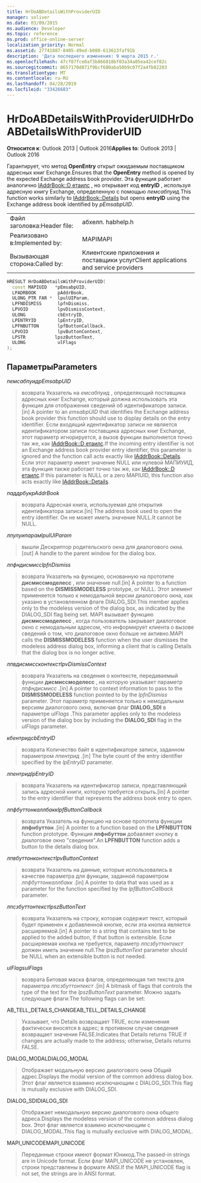 ```yaml
---
title: HrDoABDetailsWithProviderUID
manager: soliver
ms.date: 03/09/2015
ms.audience: Developer
ms.topic: reference
ms.prod: office-online-server
localization_priority: Normal
ms.assetid: 27741887-8405-49ed-b080-613613faf91b
description: 'Дата последнего изменения: 9 марта 2015 г.'
ms.openlocfilehash: 47cf87fce0af3b866018bf03a34a05ea42cef82c
ms.sourcegitcommit: 8657170d071f9bcf680aba50b9c07f2a4fb82283
ms.translationtype: MT
ms.contentlocale: ru-RU
ms.lasthandoff: 04/28/2019
ms.locfileid: "33426683"
---
```

# <a name="hrdoabdetailswithprovideruid"></a><span data-ttu-id="ccf98-103">HrDoABDetailsWithProviderUID</span><span class="sxs-lookup"><span data-stu-id="ccf98-103">HrDoABDetailsWithProviderUID</span></span>

  
  
<span data-ttu-id="ccf98-104">**Относится к**: Outlook 2013 | Outlook 2016</span><span class="sxs-lookup"><span data-stu-id="ccf98-104">**Applies to**: Outlook 2013 | Outlook 2016</span></span> 
  
<span data-ttu-id="ccf98-105">Гарантирует, что метод **OpenEntry** открыт ожидаемым поставщиком адресных книг Exchange.</span><span class="sxs-lookup"><span data-stu-id="ccf98-105">Ensures that the **OpenEntry** method is opened by the expected Exchange address book provider.</span></span> <span data-ttu-id="ccf98-106">Эта функция работает аналогично [IAddrBook::D етаилс](iaddrbook-details.md) , но открывает код **entryID** , используя адресную книгу Exchange, определенную с помощью _пемсабпуид_.</span><span class="sxs-lookup"><span data-stu-id="ccf98-106">This function works similarly to [IAddrBook::Details](iaddrbook-details.md) but opens **entryID** using the Exchange address book identified by  _pEmsabpUID_.</span></span>
  
|||
|:-----|:-----|
|<span data-ttu-id="ccf98-107">Файл заголовка:</span><span class="sxs-lookup"><span data-stu-id="ccf98-107">Header file:</span></span>  <br/> |<span data-ttu-id="ccf98-108">абхелп. h</span><span class="sxs-lookup"><span data-stu-id="ccf98-108">abhelp.h</span></span>  <br/> |
|<span data-ttu-id="ccf98-109">Реализовано в:</span><span class="sxs-lookup"><span data-stu-id="ccf98-109">Implemented by:</span></span>  <br/> |<span data-ttu-id="ccf98-110">MAPI</span><span class="sxs-lookup"><span data-stu-id="ccf98-110">MAPI</span></span>  <br/> |
|<span data-ttu-id="ccf98-111">Вызывающая сторона:</span><span class="sxs-lookup"><span data-stu-id="ccf98-111">Called by:</span></span>  <br/> |<span data-ttu-id="ccf98-112">Клиентские приложения и поставщики услуг</span><span class="sxs-lookup"><span data-stu-id="ccf98-112">Client applications and service providers</span></span>  <br/> |
   
```cpp
HRESULT HrDoABDetailsWithProviderUID(
  const MAPIUID   *pEmsabpUID,
  LPADRBOOK        pAddrBook,
  ULONG_PTR FAR *  lpulUIParam,
  LPFNDISMISS      lpfnDismiss,
  LPVOID           lpvDismissContext,
  ULONG            cbEntryID,
  LPENTRYID        lpEntryID,
  LPFNBUTTON       lpfButtonCallback,
  LPVOID           lpvButtonContext,
  LPSTR           lpszButtonText,
  ULONG            ulFlags
);
```

## <a name="parameters"></a><span data-ttu-id="ccf98-113">Параметры</span><span class="sxs-lookup"><span data-stu-id="ccf98-113">Parameters</span></span>

 <span data-ttu-id="ccf98-114">_пемсабпуид_</span><span class="sxs-lookup"><span data-stu-id="ccf98-114">_pEmsabpUID_</span></span>
  
> <span data-ttu-id="ccf98-115">возврата Указатель на _емсабпуид_ , определяющий поставщика адресных книг Exchange, который должна использовать эта функция для отображения сведений об идентификаторе записи.</span><span class="sxs-lookup"><span data-stu-id="ccf98-115">[in] A pointer to an  _emsabpUID_ that identifies the Exchange address book provider this function should use to display details on the entry identifier.</span></span> <span data-ttu-id="ccf98-116">Если входящий идентификатор записи не является идентификатором записи поставщика адресных книг Exchange, этот параметр игнорируется, а вызов функции выполняется точно так же, как [IAddrBook::D етаилс](iaddrbook-details.md).</span><span class="sxs-lookup"><span data-stu-id="ccf98-116">If the incoming entry identifier is not an Exchange address book provider entry identifier, this parameter is ignored and the function call acts exactly like [IAddrBook::Details](iaddrbook-details.md).</span></span> <span data-ttu-id="ccf98-117">Если этот параметр имеет значение NULL или нулевой МАПИУИД, эта функция также работает точно так же, как [IAddrBook::D етаилс](iaddrbook-details.md).</span><span class="sxs-lookup"><span data-stu-id="ccf98-117">If this parameter is NULL or a zero MAPIUID, this function also acts exactly like [IAddrBook::Details](iaddrbook-details.md).</span></span>
    
 <span data-ttu-id="ccf98-118">_паддрбук_</span><span class="sxs-lookup"><span data-stu-id="ccf98-118">_pAddrBook_</span></span>
  
> <span data-ttu-id="ccf98-119">возврата Адресная книга, используемая для открытия идентификатора записи.</span><span class="sxs-lookup"><span data-stu-id="ccf98-119">[in] The address book used to open the entry identifier.</span></span> <span data-ttu-id="ccf98-120">Он не может иметь значение NULL.</span><span class="sxs-lookup"><span data-stu-id="ccf98-120">It cannot be NULL.</span></span>
    
 <span data-ttu-id="ccf98-121">_лпулуипарам_</span><span class="sxs-lookup"><span data-stu-id="ccf98-121">_lpulUIParam_</span></span>
  
> <span data-ttu-id="ccf98-122">вышли Дескриптор родительского окна для диалогового окна.</span><span class="sxs-lookup"><span data-stu-id="ccf98-122">[out] A handle to the parent window for the dialog box.</span></span>
    
 <span data-ttu-id="ccf98-123">_лпфндисмисс_</span><span class="sxs-lookup"><span data-stu-id="ccf98-123">_lpfnDismiss_</span></span>
  
> <span data-ttu-id="ccf98-124">возврата Указатель на функцию, основанную на прототипе **дисмиссмоделесс** , или значение null.</span><span class="sxs-lookup"><span data-stu-id="ccf98-124">[in] A pointer to a function based on the **DISMISSMODELESS** prototype, or NULL.</span></span> <span data-ttu-id="ccf98-125">Этот элемент применяется только к немодальной версии диалогового окна, как указано в установленном флаге DIALOG_SDI.</span><span class="sxs-lookup"><span data-stu-id="ccf98-125">This member applies only to the modeless version of the dialog box, as indicated by the DIALOG_SDI flag being set.</span></span> <span data-ttu-id="ccf98-126">MAPI вызывает функцию **дисмиссмоделесс** , когда пользователь закрывает диалоговое окно с немодальным адресом, что информирует клиента о вызове сведений о том, что диалоговое окно больше не активно.</span><span class="sxs-lookup"><span data-stu-id="ccf98-126">MAPI calls the **DISMISSMODELESS** function when the user dismisses the modeless address dialog box, informing a client that is calling Details that the dialog box is no longer active.</span></span> 
    
 <span data-ttu-id="ccf98-127">_лпвдисмиссконтекст_</span><span class="sxs-lookup"><span data-stu-id="ccf98-127">_lpvDismissContext_</span></span>
  
> <span data-ttu-id="ccf98-128">возврата Указатель на сведения о контексте, передаваемый функции **дисмиссмоделесс** , на которую указывает параметр _лпфндисмисс_ .</span><span class="sxs-lookup"><span data-stu-id="ccf98-128">[in] A pointer to context information to pass to the **DISMISSMODELESS** function pointed to by the  _lpfnDismiss_ parameter.</span></span> <span data-ttu-id="ccf98-129">Этот параметр применяется только к немодальным версиям диалогового окна, включая флаг **DIALOG_SDI** в параметре _ulFlags_ .</span><span class="sxs-lookup"><span data-stu-id="ccf98-129">This parameter applies only to the modeless version of the dialog box by including the **DIALOG_SDI** flag in the  _ulFlags_ parameter.</span></span> 
    
 <span data-ttu-id="ccf98-130">_кбентрид_</span><span class="sxs-lookup"><span data-stu-id="ccf98-130">_cbEntryID_</span></span>
  
> <span data-ttu-id="ccf98-131">возврата Количество байт в идентификаторе записи, заданном параметром _лпентрид_ .</span><span class="sxs-lookup"><span data-stu-id="ccf98-131">[in] The byte count of the entry identifier specified by the  _lpEntryID_ parameter.</span></span> 
    
 <span data-ttu-id="ccf98-132">_лпентрид_</span><span class="sxs-lookup"><span data-stu-id="ccf98-132">_lpEntryID_</span></span>
  
> <span data-ttu-id="ccf98-133">возврата Указатель на идентификатор записи, представляющий запись адресной книги, которую требуется открыть.</span><span class="sxs-lookup"><span data-stu-id="ccf98-133">[in] A pointer to the entry identifier that represents the address book entry to open.</span></span>
    
 <span data-ttu-id="ccf98-134">_лпфбуттонкаллбакк_</span><span class="sxs-lookup"><span data-stu-id="ccf98-134">_lpfButtonCallback_</span></span>
  
> <span data-ttu-id="ccf98-135">возврата Указатель на функцию на основе прототипа функции **лпфнбуттон** .</span><span class="sxs-lookup"><span data-stu-id="ccf98-135">[in] A pointer to a function based on the **LPFNBUTTON** function prototype.</span></span> <span data-ttu-id="ccf98-136">Функция **лпфнбуттон** добавляет кнопку в диалоговое окно "сведения".</span><span class="sxs-lookup"><span data-stu-id="ccf98-136">An **LPFNBUTTON** function adds a button to the details dialog box.</span></span> 
    
 <span data-ttu-id="ccf98-137">_лпвбуттонконтекст_</span><span class="sxs-lookup"><span data-stu-id="ccf98-137">_lpvButtonContext_</span></span>
  
> <span data-ttu-id="ccf98-138">возврата Указатель на данные, которые использовались в качестве параметра для функции, заданной параметром _лпфбуттонкаллбакк_ .</span><span class="sxs-lookup"><span data-stu-id="ccf98-138">[in] A pointer to data that was used as a parameter for the function specified by the  _lpfButtonCallback_ parameter.</span></span> 
    
 <span data-ttu-id="ccf98-139">_лпсзбуттонтекст_</span><span class="sxs-lookup"><span data-stu-id="ccf98-139">_lpszButtonText_</span></span>
  
> <span data-ttu-id="ccf98-140">возврата Указатель на строку, которая содержит текст, который будет применен к добавленной кнопке, если эта кнопка является расширяемой.</span><span class="sxs-lookup"><span data-stu-id="ccf98-140">[in] A pointer to a string that contains text to be applied to the added button, if that button is extensible.</span></span> <span data-ttu-id="ccf98-141">Если расширяемая кнопка не требуется, параметр _лпсзбуттонтекст_ должен иметь значение null.</span><span class="sxs-lookup"><span data-stu-id="ccf98-141">The  _lpszButtonText_ parameter should be NULL when an extensible button is not needed.</span></span> 
    
 <span data-ttu-id="ccf98-142">_ulFlags_</span><span class="sxs-lookup"><span data-stu-id="ccf98-142">_ulFlags_</span></span>
  
> <span data-ttu-id="ccf98-143">возврата Битовая маска флагов, определяющая тип текста для параметра _лпсзбуттонтекст_ .</span><span class="sxs-lookup"><span data-stu-id="ccf98-143">[in] A bitmask of flags that controls the type of the text for the  _lpszButtonText_ parameter.</span></span> <span data-ttu-id="ccf98-144">Можно задать следующие флаги:</span><span class="sxs-lookup"><span data-stu-id="ccf98-144">The following flags can be set:</span></span> 
    
<span data-ttu-id="ccf98-145">AB_TELL_DETAILS_CHANGE</span><span class="sxs-lookup"><span data-stu-id="ccf98-145">AB_TELL_DETAILS_CHANGE</span></span>
  
> <span data-ttu-id="ccf98-146">Указывает, что Details возвращает TRUE, если изменения фактически вносятся в адрес; в противном случае сведения возвращает значение FALSE.</span><span class="sxs-lookup"><span data-stu-id="ccf98-146">Indicates that Details returns TRUE if changes are actually made to the address; otherwise, Details returns FALSE.</span></span>
    
<span data-ttu-id="ccf98-147">DIALOG_MODAL</span><span class="sxs-lookup"><span data-stu-id="ccf98-147">DIALOG_MODAL</span></span>
  
> <span data-ttu-id="ccf98-148">Отображает модальную версию диалогового окна Общий адрес.</span><span class="sxs-lookup"><span data-stu-id="ccf98-148">Displays the modal version of the common address dialog box.</span></span> <span data-ttu-id="ccf98-149">Этот флаг является взаимно исключающим с DIALOG_SDI.</span><span class="sxs-lookup"><span data-stu-id="ccf98-149">This flag is mutually exclusive with DIALOG_SDI.</span></span>
    
<span data-ttu-id="ccf98-150">DIALOG_SDI</span><span class="sxs-lookup"><span data-stu-id="ccf98-150">DIALOG_SDI</span></span>
  
> <span data-ttu-id="ccf98-151">Отображает немодальную версию диалогового окна общего адреса.</span><span class="sxs-lookup"><span data-stu-id="ccf98-151">Displays the modeless version of the common address dialog box.</span></span> <span data-ttu-id="ccf98-152">Этот флаг является взаимно исключающим с DIALOG_MODAL.</span><span class="sxs-lookup"><span data-stu-id="ccf98-152">This flag is mutually exclusive with DIALOG_MODAL.</span></span>
    
<span data-ttu-id="ccf98-153">MAPI_UNICODE</span><span class="sxs-lookup"><span data-stu-id="ccf98-153">MAPI_UNICODE</span></span>
  
> <span data-ttu-id="ccf98-154">Переданные строки имеют формат Юникод.</span><span class="sxs-lookup"><span data-stu-id="ccf98-154">The passed-in strings are in Unicode format.</span></span> <span data-ttu-id="ccf98-155">Если флаг MAPI_UNICODE не установлен, строки представлены в формате ANSI.</span><span class="sxs-lookup"><span data-stu-id="ccf98-155">If the MAPI_UNICODE flag is not set, the strings are in ANSI format.</span></span>
    


